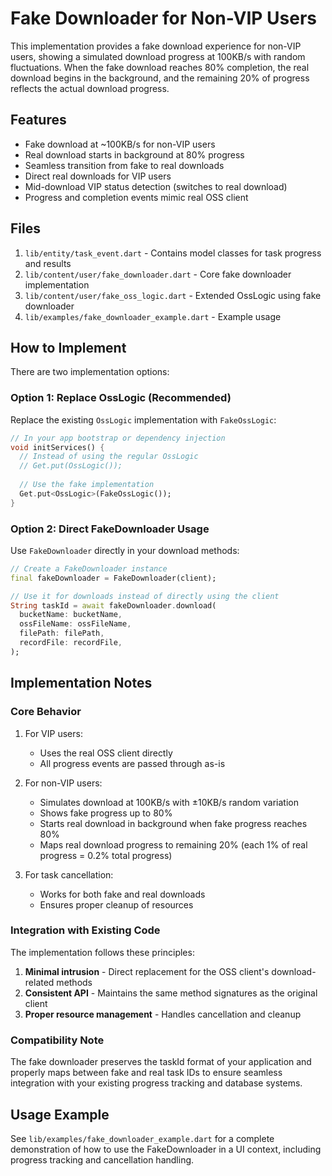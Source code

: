 # Fake Downloader for Non-VIP Users

This implementation provides a fake download experience for non-VIP users, showing a simulated download progress at 100KB/s with random fluctuations. When the fake download reaches 80% completion, the real download begins in the background, and the remaining 20% of progress reflects the actual download progress.

## Features

- Fake download at ~100KB/s for non-VIP users
- Real download starts in background at 80% progress
- Seamless transition from fake to real downloads
- Direct real downloads for VIP users
- Mid-download VIP status detection (switches to real download)
- Progress and completion events mimic real OSS client

## Files

1. `lib/entity/task_event.dart` - Contains model classes for task progress and results
2. `lib/content/user/fake_downloader.dart` - Core fake downloader implementation
3. `lib/content/user/fake_oss_logic.dart` - Extended OssLogic using fake downloader
4. `lib/examples/fake_downloader_example.dart` - Example usage

## How to Implement

There are two implementation options:

### Option 1: Replace OssLogic (Recommended)

Replace the existing `OssLogic` implementation with `FakeOssLogic`:

```dart
// In your app bootstrap or dependency injection
void initServices() {
  // Instead of using the regular OssLogic
  // Get.put(OssLogic());
  
  // Use the fake implementation
  Get.put<OssLogic>(FakeOssLogic());
}
```

### Option 2: Direct FakeDownloader Usage

Use `FakeDownloader` directly in your download methods:

```dart
// Create a FakeDownloader instance
final fakeDownloader = FakeDownloader(client);

// Use it for downloads instead of directly using the client
String taskId = await fakeDownloader.download(
  bucketName: bucketName,
  ossFileName: ossFileName,
  filePath: filePath,
  recordFile: recordFile,
);
```

## Implementation Notes

### Core Behavior

1. For VIP users:
   - Uses the real OSS client directly
   - All progress events are passed through as-is

2. For non-VIP users:
   - Simulates download at 100KB/s with ±10KB/s random variation
   - Shows fake progress up to 80%
   - Starts real download in background when fake progress reaches 80%
   - Maps real download progress to remaining 20% (each 1% of real progress = 0.2% total progress)

3. For task cancellation:
   - Works for both fake and real downloads
   - Ensures proper cleanup of resources

### Integration with Existing Code

The implementation follows these principles:

1. **Minimal intrusion** - Direct replacement for the OSS client's download-related methods
2. **Consistent API** - Maintains the same method signatures as the original client
3. **Proper resource management** - Handles cancellation and cleanup

### Compatibility Note

The fake downloader preserves the taskId format of your application and properly maps between fake and real task IDs to ensure seamless integration with your existing progress tracking and database systems.

## Usage Example

See `lib/examples/fake_downloader_example.dart` for a complete demonstration of how to use the FakeDownloader in a UI context, including progress tracking and cancellation handling. 